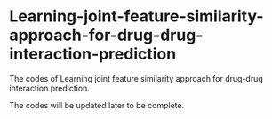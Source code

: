 # Learning-joint-feature-similarity-approach-for-drug-drug-interaction-prediction
The codes of Learning joint feature similarity approach for drug-drug interaction prediction.

The codes will be updated later to be complete.
